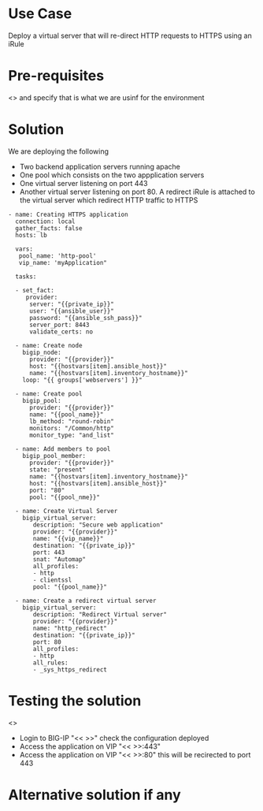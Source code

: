 # Use Case

Deploy a virtual server that will re-direct HTTP requests to HTTPS using an iRule

# Pre-requisites

<<Provide link to proivioner and lab inventory file to let user know how to get the BIG-IP and VIP info etc>> and specify that is what we are usinf for the environment

# Solution

We are deploying the following
- Two backend application servers running apache
- One pool which consists on the two appplication servers
- One virtual server listening on port 443
- Another virtual server listening on port 80. A redirect iRule is attached to the virtual server which redirect HTTP traffic to HTTPS

```
- name: Creating HTTPS application
  connection: local
  gather_facts: false
  hosts: lb

  vars:
   pool_name: 'http-pool'
   vip_name: 'myApplication"
   
  tasks:
      
  - set_fact:
     provider:
      server: "{{private_ip}}"
      user: "{{ansible_user}}"
      password: "{{ansible_ssh_pass}}"
      server_port: 8443
      validate_certs: no

  - name: Create node
    bigip_node:
      provider: "{{provider}}"
      host: "{{hostvars[item].ansible_host}}"
      name: "{{hostvars[item].inventory_hostname}}"
    loop: "{{ groups['webservers'] }}"
    
  - name: Create pool
    bigip_pool:
      provider: "{{provider}}"
      name: "{{pool_name}}"
      lb_method: "round-robin"
      monitors: "/Common/http"
      monitor_type: "and_list"
    
  - name: Add members to pool
    bigip_pool_member:
      provider: "{{provider}}"
      state: "present"
      name: "{{hostvars[item].inventory_hostname}}"
      host: "{{hostvars[item].ansible_host}}"
      port: "80"
      pool: "{{pool_nme}}"
    
  - name: Create Virtual Server
    bigip_virtual_server:
       description: "Secure web application"
       provider: "{{provider}}"   
       name: "{{vip_name}}"
       destination: "{{private_ip}}"
       port: 443
       snat: "Automap"
       all_profiles:
       - http
       - clientssl
       pool: "{{pool_name}}"
    
  - name: Create a redirect virtual server
    bigip_virtual_server:
       description: "Redirect Virtual server"
       provider: "{{provider}}"   
       name: "http_redirect"
       destination: "{{private_ip}}"
       port: 80
       all_profiles:
       - http
       all_rules:
       - _sys_https_redirect
```

# Testing the solution
<<GIVE screen shots>>

- Login to BIG-IP "<< >>" check the configuration deployed
- Access the application on VIP "<< >>:443"
- Access the application on VIP "<< >>:80" this will be recirected to port 443 

# Alternative solution if any
